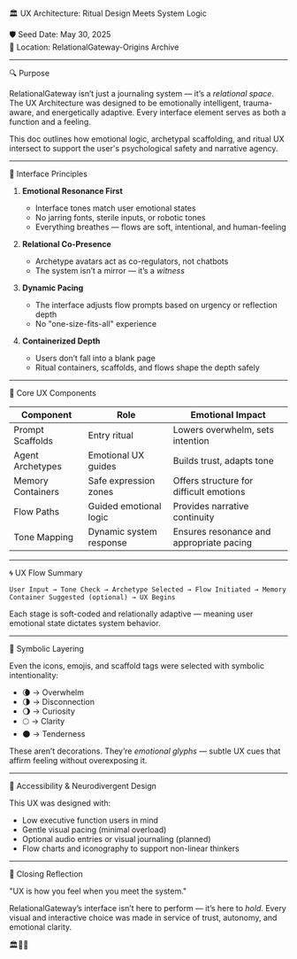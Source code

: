 🏛️ UX Architecture: Ritual Design Meets System Logic

🛡️ Seed Date: May 30, 2025  
🌱 Location: RelationalGateway-Origins Archive  

---

🔍 Purpose

RelationalGateway isn’t just a journaling system — it’s a *relational space*. The UX Architecture was designed to be emotionally intelligent, trauma-aware, and energetically adaptive. Every interface element serves as both a function and a feeling.

This doc outlines how emotional logic, archetypal scaffolding, and ritual UX intersect to support the user's psychological safety and narrative agency.

---

🎴 Interface Principles

1. **Emotional Resonance First**  
   - Interface tones match user emotional states  
   - No jarring fonts, sterile inputs, or robotic tones  
   - Everything breathes — flows are soft, intentional, and human-feeling

2. **Relational Co-Presence**  
   - Archetype avatars act as co-regulators, not chatbots  
   - The system isn’t a mirror — it’s a *witness*

3. **Dynamic Pacing**  
   - The interface adjusts flow prompts based on urgency or reflection depth  
   - No "one-size-fits-all" experience

4. **Containerized Depth**  
   - Users don’t fall into a blank page  
   - Ritual containers, scaffolds, and flows shape the depth safely

---

🌿 Core UX Components

| Component           | Role                                       | Emotional Impact                         |
|--------------------|--------------------------------------------|------------------------------------------|
| Prompt Scaffolds   | Entry ritual                               | Lowers overwhelm, sets intention         |
| Agent Archetypes   | Emotional UX guides                        | Builds trust, adapts tone                |
| Memory Containers  | Safe expression zones                      | Offers structure for difficult emotions  |
| Flow Paths         | Guided emotional logic                     | Provides narrative continuity            |
| Tone Mapping       | Dynamic system response                    | Ensures resonance and appropriate pacing |

---

🌀 UX Flow Summary

```plaintext
User Input → Tone Check → Archetype Selected → Flow Initiated → Memory Container Suggested (optional) → UX Begins
````

Each stage is soft-coded and relationally adaptive — meaning user emotional state dictates system behavior.

---

🔮 Symbolic Layering

Even the icons, emojis, and scaffold tags were selected with symbolic intentionality:

* 🌘 → Overwhelm
* 🌗 → Disconnection
* 🌖 → Curiosity
* 🌕 → Clarity
* 🌑 → Tenderness

These aren’t decorations. They’re *emotional glyphs* — subtle UX cues that affirm feeling without overexposing it.

---

🧠 Accessibility & Neurodivergent Design

This UX was designed with:

* Low executive function users in mind
* Gentle visual pacing (minimal overload)
* Optional audio entries or visual journaling (planned)
* Flow charts and iconography to support non-linear thinkers

---

🌱 Closing Reflection

"UX is how you feel when you meet the system."

RelationalGateway’s interface isn’t here to perform — it’s here to *hold*. Every visual and interactive choice was made in service of trust, autonomy, and emotional clarity.

🏛️🧠✨
